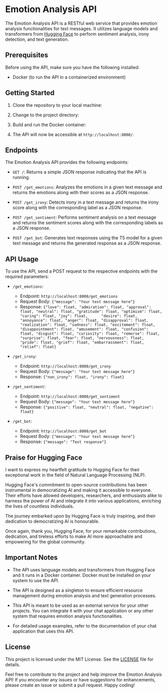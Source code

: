 # Emotion Analysis API

The Emotion Analysis API is a RESTful web service that provides emotion analysis functionalities for text messages. It utilizes language models and transformers from [Hugging Face](https://huggingface.co/) to perform sentiment analysis, irony detection, and text generation.

## Prerequisites

Before using the API, make sure you have the following installed:

- Docker (to run the API in a containerized environment)

## Getting Started

1. Clone the repository to your local machine:
2. Change to the project directory:
3. Build and run the Docker container:

4. The API will now be accessible at `http://localhost:8000/`.

## Endpoints

The Emotion Analysis API provides the following endpoints:

- `GET /`: Returns a simple JSON response indicating that the API is running.

- `POST /get_emotions`: Analyzes the emotions in a given text message and returns the emotions along with their scores as a JSON response.

- `POST /get_irony`: Detects irony in a text message and returns the irony score along with the corresponding label as a JSON response.

- `POST /get_sentiment`: Performs sentiment analysis on a text message and returns the sentiment scores along with the corresponding labels as a JSON response.

- `POST /get_bot`: Generates text responses using the T5 model for a given text message and returns the generated response as a JSON response.

## API Usage

To use the API, send a POST request to the respective endpoints with the required parameters:

- `/get_emotions`:
  - Endpoint: `http://localhost:8000/get_emotions`
  - Request Body: `{"message": "Your text message here"}`
  - Response: `{"love": float, "admiration": float, "approval": float, "neutral": float, "gratitude": float, "optimism": float, "caring": float, "joy": float,      "desire": float, "annoyance": float, "anger": float, "disapproval": float, "realization": float, "sadness": float, "excitement": float, "disappointment": float, "amusement": float, "confusion": float, "disgust": float, "curiosity": float, "remorse": float, "surprise": float, "fear": float, "nervousness": float, "pride": float, "grief": float, "embarrassment": float, "relief": float}`

- `/get_irony`:
  - Endpoint: `http://localhost:8000/get_irony`
  - Request Body: `{"message": "Your text message here"}`
  - Response: `{"non_irony": float, "irony": float}`

- `/get_sentiment`:
  - Endpoint: `http://localhost:8000/get_sentiment`
  - Request Body: `{"message": "Your text message here"}`
  - Response: `{"positive": float, "neutral": float, "negative": float}`

- `/get_bot`:
  - Endpoint: `http://localhost:8000/get_bot`
  - Request Body: `{"message": "Your text message here"}`
  - Response: `{"message": "Text response"}`

## Praise for Hugging Face

I want to express my heartfelt gratitude to Hugging Face for their exceptional work in the field of Natural Language Processing (NLP). 

Hugging Face's commitment to open-source contributions has been instrumental in democratizing AI and making it accessible to everyone. Their efforts have allowed developers, researchers, and enthusiasts alike to harness the power of AI and integrate it into various applications, enriching the lives of countless individuals.

The journey embarked upon by Hugging Face is truly inspiring, and their dedication to democratizing AI is honourable. 

Once again, thank you, Hugging Face, for your remarkable contributions, dedication, and tireless efforts to make AI more approachable and empowering for the global community.

## Important Notes

- The API uses language models and transformers from Hugging Face and it runs in a Docker container. Docker must be installed on your system to use the API.

- The API is designed as a singleton to ensure efficient resource management during emotion analysis and text generation processes.

- This API is meant to be used as an external service for your other projects. You can integrate it with your chat application or any other system that requires emotion analysis functionalities.

- For detailed usage examples, refer to the documentation of your chat application that uses this API.

## License

This project is licensed under the MIT License. See the [LICENSE](LICENSE) file for details.

Feel free to contribute to the project and help improve the Emotion Analysis API! If you encounter any issues or have suggestions for enhancements, please create an issue or submit a pull request. Happy coding!
